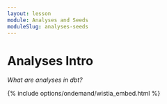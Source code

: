 ```yaml
---
layout: lesson
module: Analyses and Seeds
moduleSlug: analyses-seeds
---
```


# Analyses Intro
_What are analyses in dbt?_

{% include options/ondemand/wistia_embed.html %}
